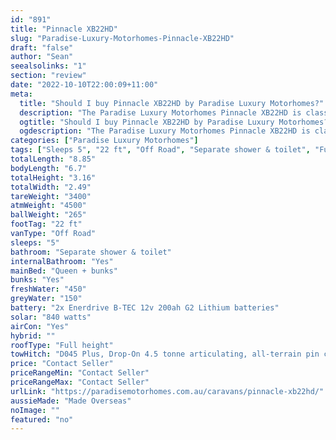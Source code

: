 ```yaml
---
id: "891"
title: "Pinnacle XB22HD"
slug: "Paradise-Luxury-Motorhomes-Pinnacle-XB22HD"
draft: "false"
author: "Sean"
seealsolinks: "1"
section: "review"
date: "2022-10-10T22:00:09+11:00"
meta:
  title: "Should I buy Pinnacle XB22HD by Paradise Luxury Motorhomes?"
  description: "The Paradise Luxury Motorhomes Pinnacle XB22HD is classed as Off Road, and sleeps 5 people. It is Made Overseas and comes in at 22 ft. It generally has Separate shower & toilet."
  ogtitle: "Should I buy Pinnacle XB22HD by Paradise Luxury Motorhomes?"
  ogdescription: "The Paradise Luxury Motorhomes Pinnacle XB22HD is classed as Off Road, and sleeps 5 people. It is Made Overseas and comes in at 22 ft. It generally has Separate shower & toilet."
categories: ["Paradise Luxury Motorhomes"]
tags: ["Sleeps 5", "22 ft", "Off Road", "Separate shower & toilet", "Full height", "Price Unknown"]
totalLength: "8.85"
bodyLength: "6.7"
totalHeight: "3.16"
totalWidth: "2.49"
tareWeight: "3400"
atmWeight: "4500"
ballWeight: "265"
footTag: "22 ft"
vanType: "Off Road"
sleeps: "5"
bathroom: "Separate shower & toilet"
internalBathroom: "Yes"
mainBed: "Queen + bunks"
bunks: "Yes"
freshWater: "450"
greyWater: "150"
battery: "2x Enerdrive B-TEC 12v 200ah G2 Lithium batteries"
solar: "840 watts"
airCon: "Yes"
hybrid: ""
roofType: "Full height"
towHitch: "D045 Plus, Drop-On 4.5 tonne articulating, all-terrain pin coupling"
price: "Contact Seller"
priceRangeMin: "Contact Seller"
priceRangeMax: "Contact Seller"
urlLink: "https://paradisemotorhomes.com.au/caravans/pinnacle-xb22hd/"
aussieMade: "Made Overseas"
noImage: ""
featured: "no"
---
```


